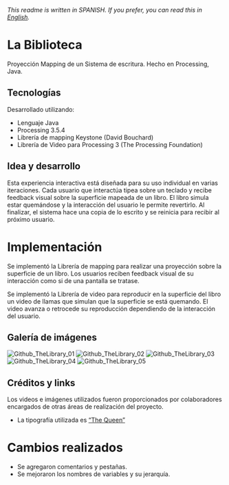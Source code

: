 *This readme is written in SPANISH. If you prefer, you can read this in [English](README.md).*

# La Biblioteca

Proyección Mapping de un Sistema de escritura. Hecho en Processing, Java.

## Tecnologías

Desarrollado utilizando:
- Lenguaje Java
- Processing 3.5.4
- Librería de mapping Keystone (David Bouchard)
- Librería de Video para Processing 3 (The Processing Foundation)

## Idea y desarrollo

Esta experiencia interactiva está diseñada para su uso individual en varias iteraciones.
Cada usuario que interactúa tipea sobre un teclado y recibe feedback visual sobre la superficie mapeada de un libro.
El libro simula estar quemándose y la interacción del usuario le permite revertirlo.
Al finalizar, el sistema hace una copia de lo escrito y se reinicia para recibir al próximo usuario.

# Implementación

Se implementó la Librería de mapping para realizar una proyección sobre la superficie de un libro.
Los usuarios reciben feedback visual de su interacción como si de una pantalla se tratase.

Se implementó la Librería de video para reproducir en la superficie del libro un video de llamas que simulan que la superficie se está quemando.
El video avanza o retrocede su reproducción dependiendo de la interacción del usuario.

## Galería de imágenes

![Github_TheLibrary_01](https://github.com/BravoFacundo/TheLibrary/assets/88951560/bf6978e3-4a12-47bd-8e74-8cbcfd8fb2dc)
![Github_TheLibrary_02](https://github.com/BravoFacundo/TheLibrary/assets/88951560/ceef9800-901e-4a1a-b396-098cfd41d760)
![Github_TheLibrary_03](https://github.com/BravoFacundo/TheLibrary/assets/88951560/e25fe63b-4637-42a4-aa95-ce8334abdd05)
![Github_TheLibrary_04](https://github.com/BravoFacundo/TheLibrary/assets/88951560/32c31f19-26cf-4362-8d38-69630460f6a1)
![Github_TheLibrary_05](https://github.com/BravoFacundo/TheLibrary/assets/88951560/2ffdd16e-815a-4bb1-af09-b84d96a9e798)

## Créditos y links

Los videos e imágenes utilizados fueron proporcionados por colaboradores encargados de otras áreas de realización del proyecto.
- La tipografía utilizada es [“The Queen”](https://www.dafont.com/the-queen.font)

# Cambios realizados

- Se agregaron comentarios y pestañas.  
- Se mejoraron los nombres de variables y su jerarquía.
